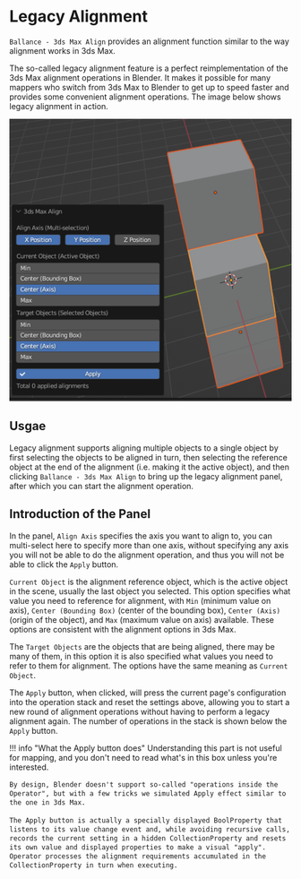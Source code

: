 # Legacy Alignment

`Ballance - 3ds Max Align` provides an alignment function similar to the way alignment works in 3ds Max.

The so-called legacy alignment feature is a perfect reimplementation of the 3ds Max alignment operations in Blender. It makes it possible for many mappers who switch from 3ds Max to Blender to get up to speed faster and provides some convenient alignment operations. The image below shows legacy alignment in action.

![](../imgs/legacy-align.png)

## Usgae

Legacy alignment supports aligning multiple objects to a single object by first selecting the objects to be aligned in turn, then selecting the reference object at the end of the alignment (i.e. making it the active object), and then clicking `Ballance - 3ds Max Align` to bring up the legacy alignment panel, after which you can start the alignment operation.

## Introduction of the Panel

In the panel, `Align Axis` specifies the axis you want to align to, you can multi-select here to specify more than one axis, without specifying any axis you will not be able to do the alignment operation, and thus you will not be able to click the `Apply` button.

`Current Object` is the alignment reference object, which is the active object in the scene, usually the last object you selected. This option specifies what value you need to reference for alignment, with `Min` (minimum value on axis), `Center (Bounding Box)` (center of the bounding box), `Center (Axis)` (origin of the object), and `Max` (maximum value on axis) available. These options are consistent with the alignment options in 3ds Max.

The `Target Objects` are the objects that are being aligned, there may be many of them, in this option it is also specified what values you need to refer to them for alignment. The options have the same meaning as `Current Object`.

The `Apply` button, when clicked, will press the current page's configuration into the operation stack and reset the settings above, allowing you to start a new round of alignment operations without having to perform a legacy alignment again. The number of operations in the stack is shown below the `Apply` button.

!!! info "What the Apply button does"
    Understanding this part is not useful for mapping, and you don't need to read what's in this box unless you're interested.

    By design, Blender doesn't support so-called "operations inside the Operator", but with a few tricks we simulated Apply effect similar to the one in 3ds Max.
    
    The Apply button is actually a specially displayed BoolProperty that listens to its value change event and, while avoiding recursive calls, records the current setting in a hidden CollectionProperty and resets its own value and displayed properties to make a visual "apply". Operator processes the alignment requirements accumulated in the CollectionProperty in turn when executing.
